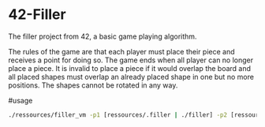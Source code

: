 # 42-Filler
The filler project from 42, a basic game playing algorithm.

The rules of the game are that each player must place their piece and receives a point for doing so. The game ends when all player can no longer place a piece. It is invalid to place a piece if it would overlap the board and all placed shapes must overlap an already placed shape in one but no more positions. The shapes cannot be rotated in any way.

#usage
```sh
./ressources/filler_vm -p1 [ressources/.filler | ./filler] -p2 [ressources/.filler | ./filler] -f [maps/*.map]
```
